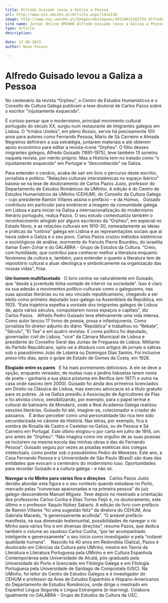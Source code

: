 ```yaml
---
title: Alfredo Guisado levou a Galiza a Pessoa
url: http://www.nos.uminho.pt/Article.aspx?id=2136
image: http://www.nos.uminho.pt/Images/destaques/20150612162734_AlfredoGuisadoapercorrerumaruadeLisboa.jpg
site name: Jornal Online UMINHO Alfredo Guisado levou a Galiza a Pessoa
type: article
description: 

date: 17-06-2015
author: Nuno Passos

---
```

# Alfredo Guisado levou a Galiza a Pessoa


  

No centenário da revista “Orpheu”, o Centro de Estudos Humanísticos e o Consello de Cultura Galega publicam a tese doutoral de Carlos Pazos sobre o escritor "injustamente esquecido".

É curioso pensar que o modernismo, principal movimento cultural português do século XX, surgiu num restaurante de imigrantes galegos em Lisboa. O “Irmãos Unidos”, em pleno Rossio, servia há precisamente 100 anos para autores como Fernando Pessoa, Mário de Sá Carneiro e Almada Negreiros definirem a sua estratégia, juntarem materiais e até obterem apoio económico para editar a revista-ícone “Orpheu”. O filho desses imigrantes galegos, Alfredo Guisado (1891-1975), teve também 13 sonetos naquela revista, por mérito próprio. Mas a História tem-no tratado como “o injustamente esquecido” em Portugal e “desconhecido” na Galiza.

Para entender o cenário, acaba de sair em livro o percurso deste escritor, jornalista e político. "Relações culturais intersistémicas no espaço ibérico" baseia-se na tese de doutoramento de Carlos Pazos Justo, professor do Departamento de Estudos Românicos da UMinho. A edição é do Centro de Estudos Humanísticos da UMinho (CEHUM), do Consello da Cultura Galega – cujo presidente Ramón Villares assina o prefácio – e da Húmus.
 
Guisado contribuiu em particular para enobrecer a imagem da comunidade galega em Lisboa e para iniciar na Galiza a internacionalização do modernismo literário português, realça Pazos. O seu estudo contextualiza também o reconhecimento atingido por alguns escritores da “Orpheu”, em especial no Estado Novo, e as relações culturais em 1910-30, nomeadamente as ideias e práticas da “colónia” galega em Lisboa e as representações sociais que aí havia sobre a Galiza e o seu povo. Carlos Pazos cruzou métodos sistémicos e sociológicos de análise, mormente do francês Pierre Bourdieu, do israelita Itamar Even-Zohar e do GALABRA - Grupo de Estudos da Cultura. “Creio, com humildade, que contribuí para conhecer melhor a literatura enquanto fenómeno da cultura e, também, para entender o quanto a literatura tem de repositório cultural a atuar ideológica e simbolicamente na organização das nossas vidas”, frisa.
 

**Um homem multifacetado** 
 
O livro centra-se naturalmente em Guisado, que “desde a juventude tinha vontade de intervir na sociedade”. Isso é claro na sua adesão a movimentos político-culturais como o galeguismo, nas suas apostas literárias ou no seu vincado republicanismo, chegando a ser eleito como primeiro deputado luso-galego na Assembleia da República, em 1925. “Esta trajetória espelha a vontade dos imigrantes galegos de Lisboa de, após vários séculos, conquistarem novos espaços e capitais”, diz Carlos Pazos.
 
Alfredo Pedro Guisado teve efetivamente uma vida intensa. Como autor lançou 17 livros de poesia, prosa e infantojuvenis. Como jornalista foi diretor-adjunto do diário “República” e trabalhou no “Rebate”, “Século”, “El Tea” e em quatro revistas. E como político foi deputado, governador civil de Lisboa, “vice” da Câmara Municipal de Lisboa e presidente do Conselho Geral das Juntas de Freguesia de Lisboa. Militante do Partido Republicano, opôs-se à ditadura com artigos de jornais e sátiras sob o pseudónimo João de Lobeira ou Domingos Dias Santos. Foi inclusive preso três dias, após o golpe de Estado de Gomes da Costa, em 1928.
 

**Elogiado entre os pares** 
 
E há mais pormenores deliciosos. A ele se deve a opção, enquanto vereador, de muitas ruas e jardins lisboetas terem nome de poeta – ganharia a sua placa póstuma em Benfica (em 1977) e outra na casa onde nasceu (em 2000). Guisado foi ainda dos primeiros licenciados em Direito na Clássica de Lisboa, mas exerceu advocacia só a título gratuito para os pobres. Já na Galiza presidiu à Associação de Agricultores de Pías e foi ativista cívico, sensibilizando, por exemplo, para o papel termal e cultural do balneário de Mondariz, onde a Real Academia Galega realizou sessões literárias. Guisado foi até, imagine-se, colecionador e criador de pássaros.
 
É árduo perceber como uma personalidade tão rica tem sido secundarizada no cânone da História. Nas letras, por exemplo, fica à sombra de Rosalía de Castro e Castelao na Galiza, ou de Pessoa e Sá Carneiro em Portugal. Este último elogiou-o por carta em julho de 1914, um ano antes de “Orpheu”: “Não imagina como me orgulho de as suas poesias se incluírem na mesma escola das minhas obras e das do Fernando Pessoa”. Guisado seguiu por vezes as pisadas estéticas dos colegas intelectuais, como poetar sob o pseudónimo Pedro de Menezes. Este ano, a Casa Fernando Pessoa e a Universidade de São Paulo (Brasil) são duas das entidades que evocam o centenário do modernismo luso. Oportunidades para recordar Guisado e a cultura galega - e não só.

**Navegar o rio Minho para vários fins e direções** 
 
Carlos Pazos Justo decidiu abordar esta figura e o seu contexto quando estudava no Porto, marcado pelas “conversas apaixonadas e na primeira pessoa” do juiz galego-descendente Manuel Miguez. Teve depois no mestrado a orientação dos professores Carlos Cunha e Elias Torres Feijó e, no doutoramento, este último e o professor Xaquín Núñez Sabarís. A edição do livro com prefácio de Ramón Villares “foi uma sugestão feliz” da diretora do CEHUM, Ana Gabriela Macedo, “e generosamente acolhida”. “O amável prefácio manifesta, na sua dimensão testemunhal, possibilidades de navegar o rio Minho para vários fins e em diversas direções”, resume Pazos, que dedica também o volume ao saudoso Carlos Cunha, “por ter acompanhado inteligente e generosamente” o seu início como investigador e pela “notável qualidade humana”.
 
 Nascido há 40 anos em Redondela (Galiza), Pazos é doutorado em Ciências da Cultura pela UMinho, mestre em Teoria da Literatura e Literatura Portuguesa pela UMinho e em Cultura Espanhola Contemporânea pela Universidade de Alcalá, pós-graduado pela Universidade do Porto e licenciado em Filologia Galega e em Filologia Portuguesa pela Universidade de Santiago de Compostela (USC). Na UMinho, foi leitor do Centro de Estudos Galegos e é investigador do CEHUM e professor da Área de Estudos Espanhóis e Hispano-Americanos do Departamento de Estudos Românicos, onde dirige o mestrado em Espanhol Língua Segunda e Língua Estrangeira (b-learning). Colabora igualmente no GALABRA - Grupo de Estudos da Cultura da USC.
 

